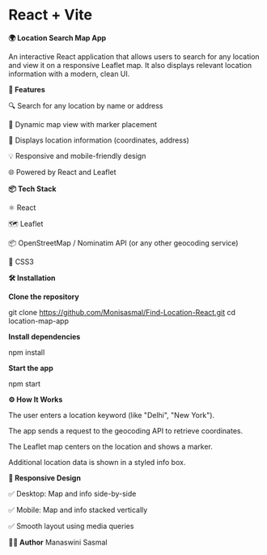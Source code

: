 # React + Vite

**🌍 Location Search Map App**

An interactive React application that allows users to search for any location and view it on a responsive Leaflet map. It also displays relevant location information with a modern, clean UI.

**🚀 Features**

🔍 Search for any location by name or address

📍 Dynamic map view with marker placement

🧭 Displays location information (coordinates, address)

💡 Responsive and mobile-friendly design

🌐 Powered by React and Leaflet


**📦 Tech Stack**

⚛️ React

🗺️ Leaflet

📦 OpenStreetMap / Nominatim API (or any other geocoding service)

🎨 CSS3


**🛠️ Installation**

**Clone the repository**

git clone https://github.com/Monisasmal/Find-Location-React.git
cd location-map-app

**Install dependencies**

npm install

**Start the app**

npm start

**⚙️ How It Works**

The user enters a location keyword (like "Delhi", "New York").

The app sends a request to the geocoding API to retrieve coordinates.

The Leaflet map centers on the location and shows a marker.

Additional location data is shown in a styled info box.

**📱 Responsive Design**

✅ Desktop: Map and info side-by-side

✅ Mobile: Map and info stacked vertically

✅ Smooth layout using media queries

**👨‍💻 Author**
Manaswini Sasmal









